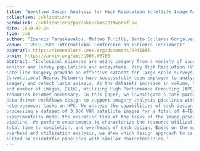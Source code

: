 ```yaml
---
title: "Workflow Design Analysis for High Resolution Satellite Image Analysis"
collection: publications
permalink: /publications/paraskevakos2019workflow
date: 2019-09-24
type: pub
author: "Ioannis Paraskevakos, Matteo Turilli, Bento Collares Gonçalves, Heather J. Lynch and Shantenu Jha"
venue: " 2019 15th International Conference on eScience (eScience)"
paperurl: https://ieeexplore.ieee.org/document/9041805
arxiv: https://arxiv.org/abs/1905.09766
abstract: "Ecological sciences are using imagery from a variety of sources to 
monitor and survey populations and ecosystems. Very High Resolution (VHR) 
satellite imagery provide an effective dataset for large scale surveys. 
Convolutional Neural Networks have successfully been employed to analyze such 
imagery and detect large animals. As the datasets increase in volume, O(TB), 
and number of images, O(1k), utilizing High Performance Computing (HPC) 
resources becomes necessary. In this paper, we investigate a task-parallel 
data-driven workflows design to support imagery analysis pipelines with 
heterogeneous tasks on HPC. We analyze the capabilities of each design when 
processing a dataset of 3,000 VHR satellite images for a total of 4~TB. We 
experimentally model the execution time of the tasks of the image processing 
pipeline. We perform experiments to characterize the resource utilization, 
total time to completion, and overheads of each design. Based on the model, 
overhead and utilization analysis, we show which design approach to is best 
suited in scientific pipelines with similar characteristics."
---
```

